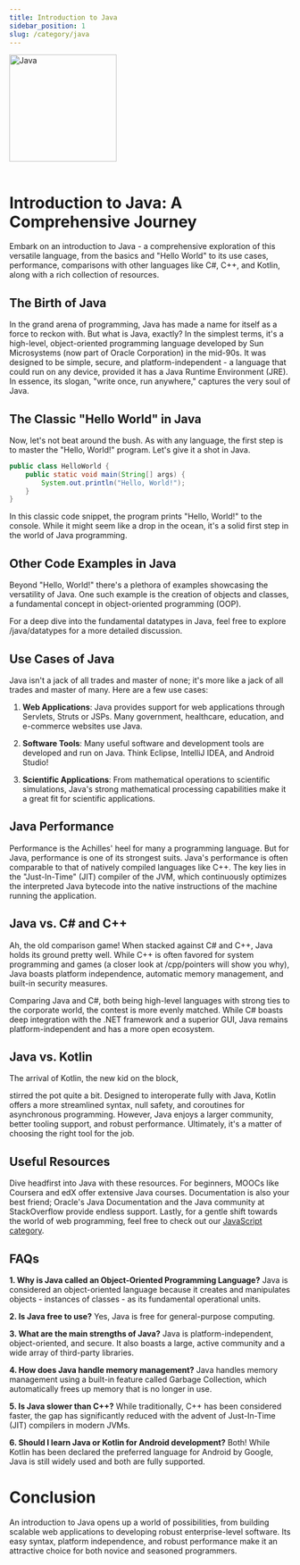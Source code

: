 ```yaml
---
title: Introduction to Java
sidebar_position: 1
slug: /category/java
---
```


<img src="https://upload.wikimedia.org/wikipedia/de/e/e1/Java-Logo.svg" alt="Java" width="192"/>

<br/>
<br/>


# Introduction to Java: A Comprehensive Journey

Embark on an introduction to Java - a comprehensive exploration of this versatile language, from the basics and "Hello World" to its use cases, performance, comparisons with other languages like C#, C++, and Kotlin, along with a rich collection of resources. 

## The Birth of Java

In the grand arena of programming, Java has made a name for itself as a force to reckon with. But what is Java, exactly? In the simplest terms, it's a high-level, object-oriented programming language developed by Sun Microsystems (now part of Oracle Corporation) in the mid-90s. It was designed to be simple, secure, and platform-independent - a language that could run on any device, provided it has a Java Runtime Environment (JRE). In essence, its slogan, "write once, run anywhere," captures the very soul of Java.

## The Classic "Hello World" in Java

Now, let's not beat around the bush. As with any language, the first step is to master the "Hello, World!" program. Let's give it a shot in Java.

```java
public class HelloWorld {
    public static void main(String[] args) {
        System.out.println("Hello, World!");
    }
}
```
In this classic code snippet, the program prints "Hello, World!" to the console. While it might seem like a drop in the ocean, it's a solid first step in the world of Java programming.

## Other Code Examples in Java

Beyond "Hello, World!" there's a plethora of examples showcasing the versatility of Java. One such example is the creation of objects and classes, a fundamental concept in object-oriented programming (OOP).

For a deep dive into the fundamental datatypes in Java, feel free to explore /java/datatypes for a more detailed discussion.

## Use Cases of Java

Java isn't a jack of all trades and master of none; it's more like a jack of all trades and master of many. Here are a few use cases:

1. **Web Applications**: Java provides support for web applications through Servlets, Struts or JSPs. Many government, healthcare, education, and e-commerce websites use Java.

2. **Software Tools**: Many useful software and development tools are developed and run on Java. Think Eclipse, IntelliJ IDEA, and Android Studio!

3. **Scientific Applications**: From mathematical operations to scientific simulations, Java's strong mathematical processing capabilities make it a great fit for scientific applications.

## Java Performance

Performance is the Achilles' heel for many a programming language. But for Java, performance is one of its strongest suits. Java's performance is often comparable to that of natively compiled languages like C++. The key lies in the "Just-In-Time" (JIT) compiler of the JVM, which continuously optimizes the interpreted Java bytecode into the native instructions of the machine running the application.

## Java vs. C# and C++

Ah, the old comparison game! When stacked against C# and C++, Java holds its ground pretty well. While C++ is often favored for system programming and games (a closer look at /cpp/pointers will show you why), Java boasts platform independence, automatic memory management, and built-in security measures.

Comparing Java and C#, both being high-level languages with strong ties to the corporate world, the contest is more evenly matched. While C# boasts deep integration with the .NET framework and a superior GUI, Java remains platform-independent and has a more open ecosystem.

## Java vs. Kotlin

The arrival of Kotlin, the new kid on the block,

 stirred the pot quite a bit. Designed to interoperate fully with Java, Kotlin offers a more streamlined syntax, null safety, and coroutines for asynchronous programming. However, Java enjoys a larger community, better tooling support, and robust performance. Ultimately, it's a matter of choosing the right tool for the job.

## Useful Resources

Dive headfirst into Java with these resources. For beginners, MOOCs like Coursera and edX offer extensive Java courses. Documentation is also your best friend; Oracle's Java Documentation and the Java community at StackOverflow provide endless support. Lastly, for a gentle shift towards the world of web programming, feel free to check out our <a href="/category/javascript"> JavaScript category</a>.

## FAQs

**1. Why is Java called an Object-Oriented Programming Language?**
Java is considered an object-oriented language because it creates and manipulates objects - instances of classes - as its fundamental operational units.

**2. Is Java free to use?**
Yes, Java is free for general-purpose computing.

**3. What are the main strengths of Java?**
Java is platform-independent, object-oriented, and secure. It also boasts a large, active community and a wide array of third-party libraries.

**4. How does Java handle memory management?**
Java handles memory management using a built-in feature called Garbage Collection, which automatically frees up memory that is no longer in use.

**5. Is Java slower than C++?**
While traditionally, C++ has been considered faster, the gap has significantly reduced with the advent of Just-In-Time (JIT) compilers in modern JVMs.

**6. Should I learn Java or Kotlin for Android development?**
Both! While Kotlin has been declared the preferred language for Android by Google, Java is still widely used and both are fully supported.

# Conclusion

An introduction to Java opens up a world of possibilities, from building scalable web applications to developing robust enterprise-level software. Its easy syntax, platform independence, and robust performance make it an attractive choice for both novice and seasoned programmers.


